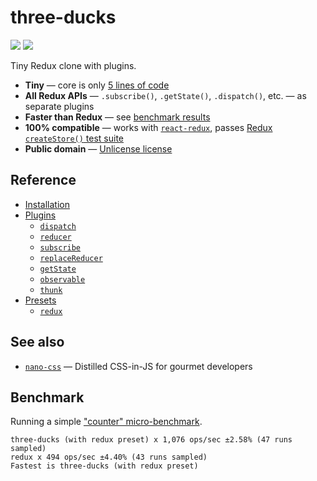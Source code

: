 # three-ducks

[![][npm-badge]][npm-url] [![][travis-badge]][travis-url]

Tiny Redux clone with plugins.

- __Tiny__ &mdash; core is only [5 lines of code](./src/index.js)
- __All Redux APIs__ &mdash; `.subscribe()`, `.getState()`, `.dispatch()`, etc. &mdash; as separate plugins
- __Faster than Redux__ &mdash; see [benchmark results](#benchmark)
- __100% compatible__ &mdash; works with [`react-redux`](https://github.com/reactjs/react-redux), passes [Redux `createStore()` test suite](./src/presets/__tests__/reduxSpec.test.js)
- __Public domain__ &mdash; [Unlicense license](./LICENSE)


## Reference

- [Installation](./docs/Installation.md)
- [Plugins](./docs/Plugins.md)
  - [`dispatch`](./docs/plugins/dispatch.md)
  - [`reducer`](./docs/plugins/reducer.md)
  - [`subscribe`](./docs/plugins/subscribe.md)
  - [`replaceReducer`](./docs/plugins/replaceReducer.md)
  - [`getState`](./docs/plugins/replaceReducer.md)
  - [`observable`](./docs/plugins/observable.md)
  - [`thunk`](./docs/plugins/thunk.md)
- [Presets](./docs/Presets.md)
  - [`redux`](/docs/presets/redux.md)


## See also

- [`nano-css`](https://github.com/streamich/nano-css) &mdash; Distilled CSS-in-JS for gourmet developers


## Benchmark

Running a simple ["counter" micro-benchmark](./benchmark/index.js).

```
three-ducks (with redux preset) x 1,076 ops/sec ±2.58% (47 runs sampled)
redux x 494 ops/sec ±4.40% (43 runs sampled)
Fastest is three-ducks (with redux preset)
```


[npm-url]: https://www.npmjs.com/package/three-ducks
[npm-badge]: https://img.shields.io/npm/v/three-ducks.svg
[travis-url]: https://travis-ci.org/streamich/three-ducks
[travis-badge]: https://travis-ci.org/streamich/three-ducks.svg?branch=master
